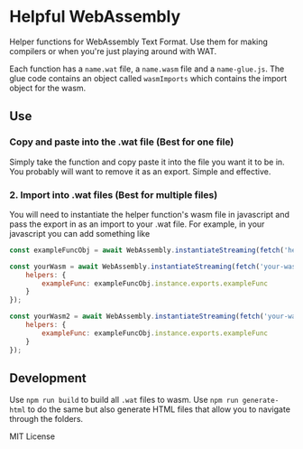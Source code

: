 # Helpful WebAssembly
Helper functions for WebAssembly Text Format. Use them for making compilers or when you're just playing around with WAT.

Each function has a `name.wat` file, a `name.wasm` file and a `name-glue.js`. The glue code contains an object called `wasmImports` which contains the import object for the wasm.

## Use

### Copy and paste into the .wat file (Best for one file)
Simply take the function and copy paste it into the file you want it to be in. You probably will want to remove it as an export. Simple and effective.

### 2. Import into .wat files (Best for multiple files)
You will need to instantiate the helper function's wasm file in javascript and pass the export in as an import to your .wat file. For example, in your javascript you can add something like
```js
const exampleFuncObj = await WebAssembly.instantiateStreaming(fetch('helper-func.wasm'), {...});

const yourWasm = await WebAssembly.instantiateStreaming(fetch('your-wasm.wasm'), {
    helpers: {
        exampleFunc: exampleFuncObj.instance.exports.exampleFunc
    }
});

const yourWasm2 = await WebAssembly.instantiateStreaming(fetch('your-wasm2.wasm'), {
    helpers: {
        exampleFunc: exampleFuncObj.instance.exports.exampleFunc
    }
});
```

## Development
Use `npm run build` to build all `.wat` files to wasm. Use `npm run generate-html` to do the same but also generate HTML files that allow you to navigate through the folders.


MIT License
